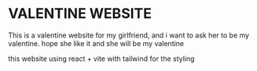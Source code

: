 # VALENTINE WEBSITE

This is a valentine website for my girlfriend, and i want to ask her to be my valentine. hope she like it
and she will be my valentine

this website using react + vite with tailwind for the styling
